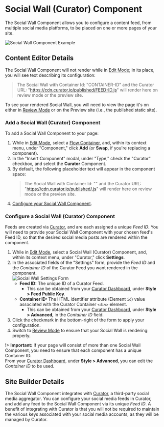 # Social Wall (Curator) Component

The Social Wall Component allows you to configure a content feed, from multiple social media
platforms, to be placed on one or more pages of your site.

![Social Wall Component Example](./assets/SocialWallExample.jpg)

## Content Editor Details

The Social Wall Component will not render while in [Edit Mode](/ContentEditorUserGuide/#edit-mode);
in its place, you will see text describing its configuration:

> The Social Wall with Container Id: "CONTAINER-ID" and the Curator URL:
> "https://cdn.curator.io/published/FEED-ID.js" will render here on review mode or the preview
> site.

To see your rendered Social Wall, you will need to view the page it's on either in [Review
Mode](/ContentEditorUserGuide/#review-mode) or on the Preview site (i.e., the published static
site).

### Add a Social Wall (Curator) Component

To add a Social Wall Component to your page:

01. While in [Edit Mode](/ContentEditorUserGuide/#edit-mode), select a [Flow
    Container](/Components/FlowContainer/), and, within its context menu, under "Component," click
    **Add** (or **Swap**, if you're replacing a component).
01. In the "Insert Component" modal, under "Type," check the "Curator" checkbox, and select the
    **Curator** Component.
01. By default, the following placeholder text will appear in the component space:
    > The Social Wall with Container Id: "" and the Curator URL:
    > "https://cdn.curator.io/published/.js" will render here on review mode or the preview site.
01. [Configure your Social Wall Component](#configure-a-social-wall-curator-component).

### Configure a Social Wall (Curator) Component

Feeds are created via [Curator](https://curator.io/), and are each assigned a unique _Feed ID_. You
will need to provide your Social Wall Component with your chosen feed's Feed ID, so that the desired
social media posts are rendered within the component.

01. While in [Edit Mode](/ContentEditorUserGuide/#edit-mode), select a Social Wall (Curator)
    Component, and, within its context menu, under "Curator," click **Settings**.
01. In the associated fields of the "Settings" form, provide the _Feed ID_ and the _Container ID_ of
    the Curator Feed you want rendered in the component.  
    ![Social Wall Settings Form](./assets/SocialWallSettingsForm.jpg ':size=50%')
    - **Feed ID:** The unique ID of a Curator Feed.
      - This can be obtained from your [Curator Dashboard](https://app.curator.io/), under **Style >
        Feed Public Key**.
    - **Container ID:** The HTML identifier attribute (Element `id`) value associated with the
      Curator Container `<div>` element.
      - This can be obtained from your [Curator Dashboard](https://app.curator.io/), under **Style >
        Advanced**, in the _Container ID_ field.
01. Click the checkmark in the bottom-right of the form to apply your configuration.
01. Switch to [Review Mode](/ContentEditorUserGuide/#review-mode) to ensure that your Social Wall is
    rendering properly.

!>  **Important:** If your page will consist of more than one Social Wall Component, you need to
    ensure that each component has a unique Container ID.  
    From your [Curator Dashboard](https://app.curator.io/), under **Style > Advanced**, you can edit
    the _Container ID_ to be used.

## Site Builder Details

The Social Wall Component integrates with [Curator](https://curator.io/), a third-party social media
aggregator. You can configure your social media feeds in Curator, and add any feed to the Social
Wall Component via its unique _Feed ID_. A benefit of integrating with Curator is that you will not
be required to maintain the various keys associated with your social media accounts, as they will be
managed by Curator.
